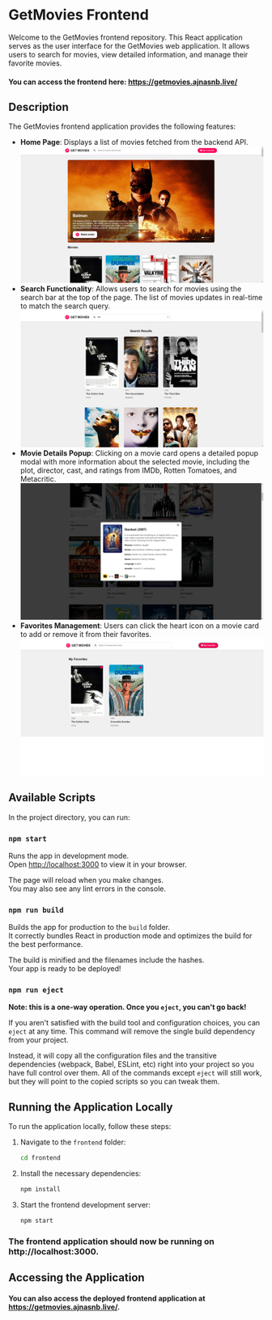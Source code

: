 # GetMovies Frontend

Welcome to the GetMovies frontend repository. This React application serves as the user interface for the GetMovies web application. It allows users to search for movies, view detailed information, and manage their favorite movies.

#### You can access the frontend here: https://getmovies.ajnasnb.live/

## Description

The GetMovies frontend application provides the following features:

- **Home Page**: Displays a list of movies fetched from the backend API.
![Home Page](./assets/homepage.png)
- **Search Functionality**: Allows users to search for movies using the search bar at the top of the page. The list of movies updates in real-time to match the search query.
![Search Page](./assets/search.png)
- **Movie Details Popup**: Clicking on a movie card opens a detailed popup modal with more information about the selected movie, including the plot, director, cast, and ratings from IMDb, Rotten Tomatoes, and Metacritic.
![Popup Modal](./assets/modal.png)
- **Favorites Management**: Users can click the heart icon on a movie card to add or remove it from their favorites.
![Favorite](./assets/favorites.png)
## Available Scripts

In the project directory, you can run:

### `npm start`

Runs the app in development mode.\
Open [http://localhost:3000](http://localhost:3000) to view it in your browser.

The page will reload when you make changes.\
You may also see any lint errors in the console.


### `npm run build`

Builds the app for production to the `build` folder.\
It correctly bundles React in production mode and optimizes the build for the best performance.

The build is minified and the filenames include the hashes.\
Your app is ready to be deployed!

### `npm run eject`

**Note: this is a one-way operation. Once you `eject`, you can't go back!**

If you aren't satisfied with the build tool and configuration choices, you can `eject` at any time. This command will remove the single build dependency from your project.

Instead, it will copy all the configuration files and the transitive dependencies (webpack, Babel, ESLint, etc) right into your project so you have full control over them. All of the commands except `eject` will still work, but they will point to the copied scripts so you can tweak them.

## Running the Application Locally

To run the application locally, follow these steps:


1. Navigate to the `frontend` folder:
   ```sh
   cd frontend 
   ```
2. Install the necessary dependencies:
    ```sh
    npm install
    ```
3. Start the frontend development server:

    ```sh
    npm start
    ```
### The frontend application should now be running on http://localhost:3000.

## Accessing the Application
#### You can also access the deployed frontend application at https://getmovies.ajnasnb.live/.